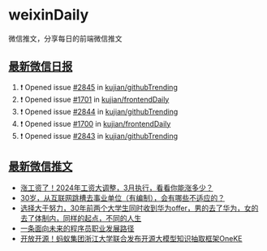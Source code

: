 # weixinDaily
微信推文，分享每日的前端微信推文

## [最新微信日报](https://github.com/kujian/weixinDaily/issues)

<!--START_SECTION:activity-->
1. ❗ Opened issue [#2845](https://github.com/kujian/githubTrending/issues/2845) in [kujian/githubTrending](https://github.com/kujian/githubTrending)
2. ❗ Opened issue [#1701](https://github.com/kujian/frontendDaily/issues/1701) in [kujian/frontendDaily](https://github.com/kujian/frontendDaily)
3. ❗ Opened issue [#2844](https://github.com/kujian/githubTrending/issues/2844) in [kujian/githubTrending](https://github.com/kujian/githubTrending)
4. ❗ Opened issue [#1700](https://github.com/kujian/frontendDaily/issues/1700) in [kujian/frontendDaily](https://github.com/kujian/frontendDaily)
5. ❗ Opened issue [#2843](https://github.com/kujian/githubTrending/issues/2843) in [kujian/githubTrending](https://github.com/kujian/githubTrending)
<!--END_SECTION:activity-->


## [最新微信推文](https://weixin.qdkfweb.cn/)

<!-- BLOG-POST-LIST:START -->
- [涨工资了！2024年工资大调整，3月执行，看看你能涨多少？](https://weixin.qdkfweb.cn/43137.html)
- [30岁，从互联网跳槽去事业单位（有编制），会有哪些不适应的？](https://weixin.qdkfweb.cn/43138.html)
- [选择大于努力，30年前两个大学生同时收到华为offer，男的去了华为，女的去了体制内，同样的起点，不同的人生](https://weixin.qdkfweb.cn/43178.html)
- [一条面向未来的程序员职业发展路径](https://weixin.qdkfweb.cn/43132.html)
- [开放开源！蚂蚁集团浙江大学联合发布开源大模型知识抽取框架OneKE](https://weixin.qdkfweb.cn/43163.html)
<!-- BLOG-POST-LIST:END -->
